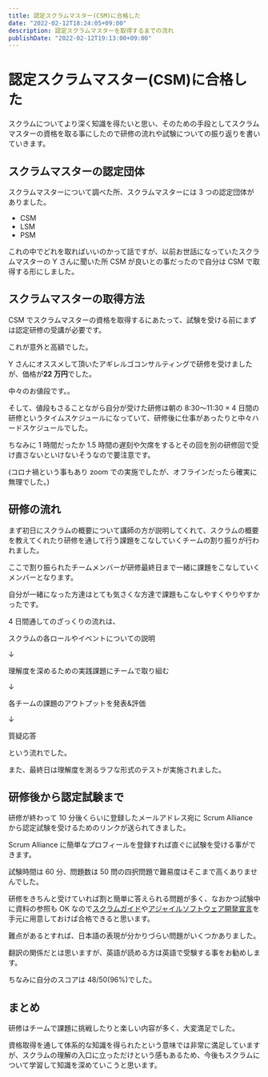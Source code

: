 ```yaml
---
title: 認定スクラムマスター(CSM)に合格した
date: "2022-02-12T18:24:05+09:00"
description: 認定スクラムマスターを取得するまでの流れ
publishDate: "2022-02-12T19:13:00+09:00"
---
```


# 認定スクラムマスター(CSM)に合格した

スクラムについてより深く知識を得たいと思い、そのための手段としてスクラムマスターの資格を取る事にしたので研修の流れや試験についての振り返りを書いていきます。

## スクラムマスターの認定団体

スクラムマスターについて調べた所、スクラムマスターには 3 つの認定団体がありました。

- CSM
- LSM
- PSM

これの中でどれを取ればいいのかって話ですが、以前お世話になっていたスクラムマスターの Y さんに聞いた所 CSM が良いとの事だったので自分は CSM で取得する形にしました。

## スクラムマスターの取得方法

CSM でスクラムマスターの資格を取得するにあたって、試験を受ける前にまずは認定研修の受講が必要です。

これが意外と高額でした。

Y さんにオススメして頂いたアギレルゴコンサルティングで研修を受けましたが、価格が**22 万円**でした。

中々のお値段です。。

そして、値段もさることながら自分が受けた研修は朝の 8:30〜11:30 × 4 日間の研修というタイムスケジュールになっていて、研修後に仕事があったりと中々ハードスケジュールでした。

ちなみに 1 時間だったか 1.5 時間の遅刻や欠席をするとその回を別の研修回で受け直さないといけないそうなので要注意です。

(コロナ禍という事もあり zoom での実施でしたが、オフラインだったら確実に無理でした。)

## 研修の流れ

まず初日にスクラムの概要について講師の方が説明してくれて、スクラムの概要を教えてくれたり研修を通して行う課題をこなしていくチームの割り振りが行われました。

ここで割り振られたチームメンバーが研修最終日まで一緒に課題をこなしていくメンバーとなります。

自分が一緒になった方達はとても気さくな方達で課題もこなしやすくやりやすかったです。

4 日間通してのざっくりの流れは、

スクラムの各ロールやイベントについての説明

↓

理解度を深めるための実践課題にチームで取り組む

↓

各チームの課題のアウトプットを発表&評価

↓

質疑応答

という流れでした。

また、最終日は理解度を測るラフな形式のテストが実施されました。

## 研修後から認定試験まで

研修が終わって 10 分後くらいに登録したメールアドレス宛に Scrum Alliance から認定試験を受けるためのリンクが送られてきました。

Scrum Alliance に簡単なプロフィールを登録すれば直ぐに試験を受ける事ができます。

試験時間は 60 分、問題数は 50 問の四択問題で難易度はそこまで高くありませんでした。

研修をきちんと受けていれば割と簡単に答えられる問題が多く、なおかつ試験中に資料の参照も OK なので[スクラムガイド](https://scrumguides.org/docs/scrumguide/v2020/2020-Scrum-Guide-Japanese.pdf)や[アジャイルソフトウェア開発宣言](https://agilemanifesto.org/iso/ja/manifesto.html)を手元に用意しておけば合格できると思います。

難点があるとすれば、日本語の表現が分かりづらい問題がいくつかありました。

翻訳の関係だとは思いますが、英語が読める方は英語で受験する事をお勧めします。

ちなみに自分のスコアは 48/50(96%)でした。

## まとめ

研修はチームで課題に挑戦したりと楽しい内容が多く、大変満足でした。

資格取得を通して体系的な知識を得られたという意味では非常に満足していますが、スクラムの理解の入口に立っただけという感もあるため、今後もスクラムについて学習して知識を深めていこうと思います。
